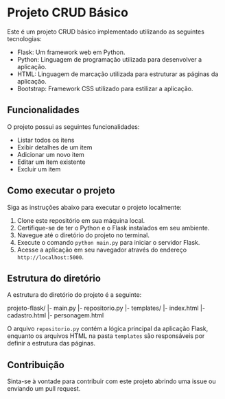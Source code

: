 # Projeto CRUD Básico

Este é um projeto CRUD básico implementado utilizando as seguintes tecnologias:

- Flask: Um framework web em Python.
- Python: Linguagem de programação utilizada para desenvolver a aplicação.
- HTML: Linguagem de marcação utilizada para estruturar as páginas da aplicação.
- Bootstrap: Framework CSS utilizado para estilizar a aplicação.

## Funcionalidades

O projeto possui as seguintes funcionalidades:

- Listar todos os itens
- Exibir detalhes de um item
- Adicionar um novo item
- Editar um item existente
- Excluir um item

## Como executar o projeto

Siga as instruções abaixo para executar o projeto localmente:

1. Clone este repositório em sua máquina local.
2. Certifique-se de ter o Python e o Flask instalados em seu ambiente.
3. Navegue até o diretório do projeto no terminal.
4. Execute o comando `python main.py` para iniciar o servidor Flask.
5. Acesse a aplicação em seu navegador através do endereço `http://localhost:5000`.

## Estrutura do diretório

A estrutura do diretório do projeto é a seguinte:


projeto-flask/
  |- main.py
  |- repositorio.py
  |- templates/
      |- index.html
      |- cadastro.html
      |- personagem.html
      
  


O arquivo `repositorio.py` contém a lógica principal da aplicação Flask, enquanto os arquivos HTML na pasta `templates` são responsáveis por definir a estrutura das páginas. 

## Contribuição

Sinta-se à vontade para contribuir com este projeto abrindo uma issue ou enviando um pull request.